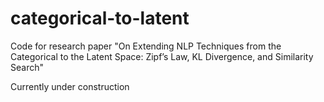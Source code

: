 # categorical-to-latent
Code for research paper "On Extending NLP Techniques from the Categorical to the Latent Space: Zipf’s Law, KL Divergence, and Similarity Search"

Currently under construction
